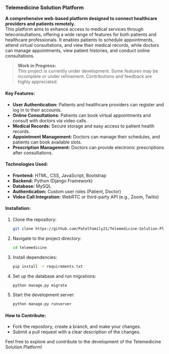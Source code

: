 ### Telemedicine Solution Platform

**A comprehensive web-based platform designed to connect healthcare providers and patients remotely.**  
This platform aims to enhance access to medical services through teleconsultations, offering a wide range of features for both patients and healthcare professionals. It enables patients to schedule appointments, attend virtual consultations, and view their medical records, while doctors can manage appointments, view patient histories, and conduct online consultations.

> **Work in Progress:**  
This project is currently under development. Some features may be incomplete or under refinement. Contributions and feedback are highly appreciated.

#### Key Features:
- **User Authentication:** Patients and healthcare providers can register and log in to their accounts.
- **Online Consultations:** Patients can book virtual appointments and consult with doctors via video calls.
- **Medical Records:** Secure storage and easy access to patient health records.
- **Appointment Management:** Doctors can manage their schedules, and patients can book available slots.
- **Prescription Management:** Doctors can provide electronic prescriptions after consultations.

#### Technologies Used:
- **Frontend:** HTML, CSS, JavaScript, Bootstrap
- **Backend:** Python (Django Framework)
- **Database:** MySQL
- **Authentication:** Custom user roles (Patient, Doctor)
- **Video Call Integration:** WebRTC or third-party API (e.g., Zoom, Twilio)

#### Installation:
1. Clone the repository:
   ```bash
   git clone https://github.com/PatelFamily21/Telemedicine-Solution-Platform
   ```
2. Navigate to the project directory:
   ```bash
   cd telemedicine
   ```
3. Install dependencies:
   ```bash
   pip install -r requirements.txt
   ```
4. Set up the database and run migrations:
   ```bash
   python manage.py migrate
   ```
5. Start the development server:
   ```bash
   python manage.py runserver
   ```

#### How to Contribute:
- Fork the repository, create a branch, and make your changes.
- Submit a pull request with a clear description of the changes.

Feel free to explore and contribute to the development of the Telemedicine Solution Platform!
